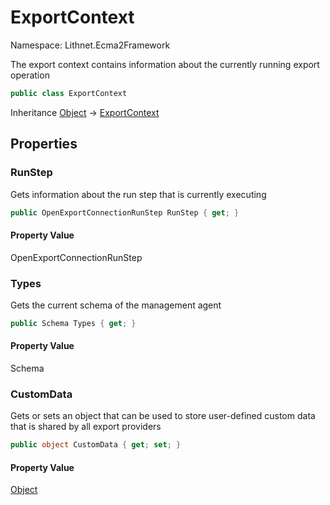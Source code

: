 # ExportContext

Namespace: Lithnet.Ecma2Framework

The export context contains information about the currently running export operation

```csharp
public class ExportContext
```

Inheritance [Object](https://docs.microsoft.com/en-us/dotnet/api/system.object) → [ExportContext](./lithnet.ecma2framework.exportcontext.md)

## Properties

### **RunStep**

Gets information about the run step that is currently executing

```csharp
public OpenExportConnectionRunStep RunStep { get; }
```

#### Property Value

OpenExportConnectionRunStep<br>

### **Types**

Gets the current schema of the management agent

```csharp
public Schema Types { get; }
```

#### Property Value

Schema<br>

### **CustomData**

Gets or sets an object that can be used to store user-defined custom data that is shared by all export providers

```csharp
public object CustomData { get; set; }
```

#### Property Value

[Object](https://docs.microsoft.com/en-us/dotnet/api/system.object)<br>
